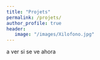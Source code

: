 ```yaml
---
title: "Projets"
permalink: /projets/
author_profile: true
header:
   image: "/images/Xilofono.jpg"
---
```

a ver si se ve ahora
